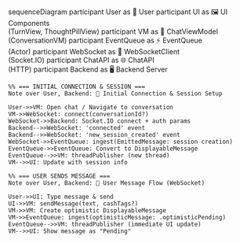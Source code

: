 sequenceDiagram
    participant User as 👤 User
    participant UI as 🖼️ UI Components<br/>(TurnView, ThoughtPillView)
    participant VM as 🧠 ChatViewModel<br/>(ConversationVM)
    participant EventQueue as ⚡ EventQueue<br/>(Actor)
    participant WebSocket as 🔌 WebSocketClient<br/>(Socket.IO)
    participant ChatAPI as 🌐 ChatAPI<br/>(HTTP)
    participant Backend as 🖥️ Backend Server

    %% === INITIAL CONNECTION & SESSION ===
    Note over User, Backend: 🚀 Initial Connection & Session Setup
    
    User->>VM: Open chat / Navigate to conversation
    VM->>WebSocket: connect(conversationId?)
    WebSocket->>Backend: Socket.IO connect + auth params
    Backend-->>WebSocket: 'connected' event
    Backend-->>WebSocket: 'new_session_created' event
    WebSocket->>EventQueue: ingest(EmittedMessage: session creation)
    EventQueue->>EventQueue: Convert to DisplayableMessage
    EventQueue-->>VM: threadPublisher (new thread)
    VM-->>UI: Update with session info

    %% === USER SENDS MESSAGE ===
    Note over User, Backend: 💬 User Message Flow (WebSocket)
    
    User->>UI: Type message & send
    UI->>VM: sendMessage(text, cashTags?)
    VM->>VM: Create optimistic DisplayableMessage
    VM->>EventQueue: ingest(optimisticMessage: .optimisticPending)
    EventQueue-->>VM: threadPublisher (immediate UI update)
    VM-->>UI: Show message as "Pending" 